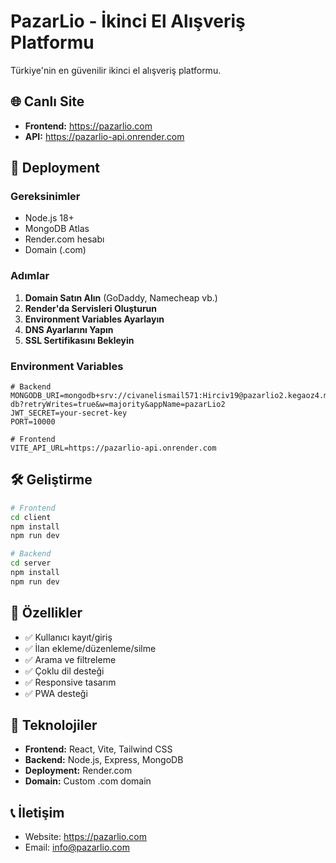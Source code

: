 # PazarLio - İkinci El Alışveriş Platformu

Türkiye'nin en güvenilir ikinci el alışveriş platformu.

## 🌐 Canlı Site
- **Frontend:** https://pazarlio.com
- **API:** https://pazarlio-api.onrender.com

## 🚀 Deployment

### Gereksinimler
- Node.js 18+
- MongoDB Atlas
- Render.com hesabı
- Domain (.com)

### Adımlar
1. **Domain Satın Alın** (GoDaddy, Namecheap vb.)
2. **Render'da Servisleri Oluşturun**
3. **Environment Variables Ayarlayın**
4. **DNS Ayarlarını Yapın**
5. **SSL Sertifikasını Bekleyin**

### Environment Variables
```env
# Backend
MONGODB_URI=mongodb+srv://civanelismail571:Hirciv19@pazarlio2.kegaoz4.mongodb.net/ilan-db?retryWrites=true&w=majority&appName=pazarLio2
JWT_SECRET=your-secret-key
PORT=10000

# Frontend
VITE_API_URL=https://pazarlio-api.onrender.com
```

## 🛠️ Geliştirme

```bash
# Frontend
cd client
npm install
npm run dev

# Backend
cd server
npm install
npm run dev
```

## 📱 Özellikler
- ✅ Kullanıcı kayıt/giriş
- ✅ İlan ekleme/düzenleme/silme
- ✅ Arama ve filtreleme
- ✅ Çoklu dil desteği
- ✅ Responsive tasarım
- ✅ PWA desteği

## 🔧 Teknolojiler
- **Frontend:** React, Vite, Tailwind CSS
- **Backend:** Node.js, Express, MongoDB
- **Deployment:** Render.com
- **Domain:** Custom .com domain

## 📞 İletişim
- Website: https://pazarlio.com
- Email: info@pazarlio.com

